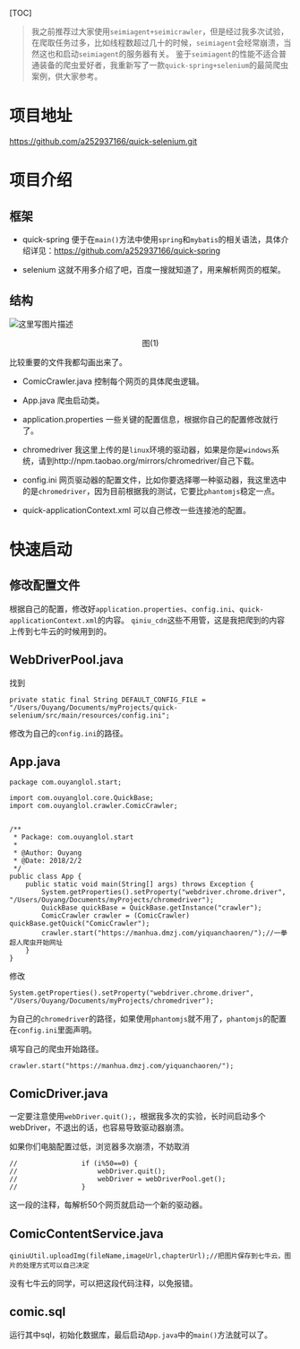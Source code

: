 [TOC]

>我之前推荐过大家使用`seimiagent+seimicrawler`，但是经过我多次试验，在爬取任务过多，比如线程数超过几十的时候，`seimiagent`会经常崩溃，当然这也和启动`seimiagent`的服务器有关。
>鉴于`seimiagent`的性能不适合普通装备的爬虫爱好者，我重新写了一款`quick-spring+selenium`的最简爬虫案例，供大家参考。

# 项目地址

https://github.com/a252937166/quick-selenium.git

# 项目介绍

## 框架

-  quick-spring
便于在`main()`方法中使用`spring`和`mybatis`的相关语法，具体介绍详见：https://github.com/a252937166/quick-spring

-  selenium
这就不用多介绍了吧，百度一搜就知道了，用来解析网页的框架。

## 结构

![这里写图片描述](http://img.blog.csdn.net/20180222154513927?watermark/2/text/aHR0cDovL2Jsb2cuY3Nkbi5uZXQvTXJfT09P/font/5a6L5L2T/fontsize/400/fill/I0JBQkFCMA==/dissolve/70)

<center>图(1)</center>

比较重要的文件我都勾画出来了。

- ComicCrawler.java
控制每个网页的具体爬虫逻辑。

- App.java
爬虫启动类。

- application.properties
一些关键的配置信息，根据你自己的配置修改就行了。

- chromedriver
我这里上传的是`linux`环境的驱动器，如果是你是`windows`系统，请到http://npm.taobao.org/mirrors/chromedriver/自己下载。

- config.ini
网页驱动器的配置文件，比如你要选择哪一种驱动器，我这里选中的是`chromedriver`，因为目前根据我的测试，它要比`phantomjs`稳定一点。

- quick-applicationContext.xml
可以自己修改一些连接池的配置。

# 快速启动

## 修改配置文件

根据自己的配置，修改好`application.properties`、`config.ini`、`quick-applicationContext.xml`的内容。
`qiniu_cdn`这些不用管，这是我把爬到的内容上传到七牛云的时候用到的。

## WebDriverPool.java

找到

```
private static final String DEFAULT_CONFIG_FILE = "/Users/Ouyang/Documents/myProjects/quick-selenium/src/main/resources/config.ini";

```
修改为自己的`config.ini`的路径。

## App.java

```
package com.ouyanglol.start;

import com.ouyanglol.core.QuickBase;
import com.ouyanglol.crawler.ComicCrawler;


/**
 * Package: com.ouyanglol.start
 *
 * @Author: Ouyang
 * @Date: 2018/2/2
 */
public class App {
    public static void main(String[] args) throws Exception {
        System.getProperties().setProperty("webdriver.chrome.driver", "/Users/Ouyang/Documents/myProjects/chromedriver");
        QuickBase quickBase = QuickBase.getInstance("crawler");
        ComicCrawler crawler = (ComicCrawler) quickBase.getQuick("ComicCrawler");
        crawler.start("https://manhua.dmzj.com/yiquanchaoren/");//一拳超人爬虫开始网址
    }
}
```

修改

```
System.getProperties().setProperty("webdriver.chrome.driver", "/Users/Ouyang/Documents/myProjects/chromedriver");
```
为自己的`chromedriver`的路径，如果使用`phantomjs`就不用了，`phantomjs`的配置在`config.ini`里面声明。

填写自己的爬虫开始路径。
```
crawler.start("https://manhua.dmzj.com/yiquanchaoren/");
```

## ComicDriver.java

一定要注意使用`webDriver.quit();`，根据我多次的实验，长时间启动多个webDriver，不退出的话，也容易导致驱动器崩溃。

如果你们电脑配置过低，浏览器多次崩溃，不妨取消

```
//                if (i%50==0) {
//                    webDriver.quit();
//                    webDriver = webDriverPool.get();
//                }
```
这一段的注释，每解析50个网页就启动一个新的驱动器。

## ComicContentService.java

```
qiniuUtil.uploadImg(fileName,imageUrl,chapterUrl);//把图片保存到七牛云，图片的处理方式可以自己决定

```
没有七牛云的同学，可以把这段代码注释，以免报错。

## comic.sql

运行其中sql，初始化数据库，最后启动`App.java`中的`main()`方法就可以了。

